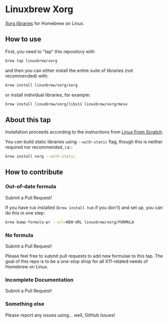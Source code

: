 # Linuxbrew Xorg


[Xorg libraries][xorg-libs] for Homebrew on Linux.

## How to use

First, you need to "tap" this repository with

```sh
brew tap linuxbrew/xorg
```

and then you can either install the entire suite of libraries (not recommended) with:

```sh
brew install linuxbrew/xorg/xorg
```

or install individual libraries, for example:

```sh
brew install linuxbrew/xorg/libx11 linuxbrew/xorg/mesa
```

## About this tap

Installation proceeds according to the instructions from [Linux From Scratch][lfs].

You _can_ build static libraries using `--with-static` flag, though this is neither required nor recommended, _i.e._:

```sh
brew install xorg --with-static
```

## How to contribute

### Out-of-date formula

Submit a Pull Request!

If you have `hub` installed (`brew install hub` if you don't) and set up,
you can do this in one step:

```sh
brew bump-formula-pr --url=NEW-URL linuxbrew/xorg/FORMULA
```

### No formula

Submit a Pull Request!

Please feel free to submit pull requests to add new formulae to this tap.
The goal of this repo is to be a one-stop shop for all X11-related needs of Homebrew on Linux.

### Incomplete Documentation

Submit a Pull Request!

### Something else

Please report any issues using... well, GitHub Issues!

[lfs]: http://www.linuxfromscratch.org/blfs/view/stable/x/x7lib.html
[xorg-libs]: http://www.x.org/wiki/guide/client-ecosystem
